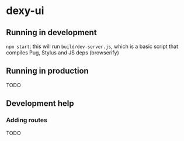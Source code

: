 # dexy-ui

## Running in development

`npm start`: this will run `build/dev-server.js`, which is a basic script that compiles Pug, Stylus and JS deps (browserify)

## Running in production

TODO


## Development help

### Adding routes

TODO


